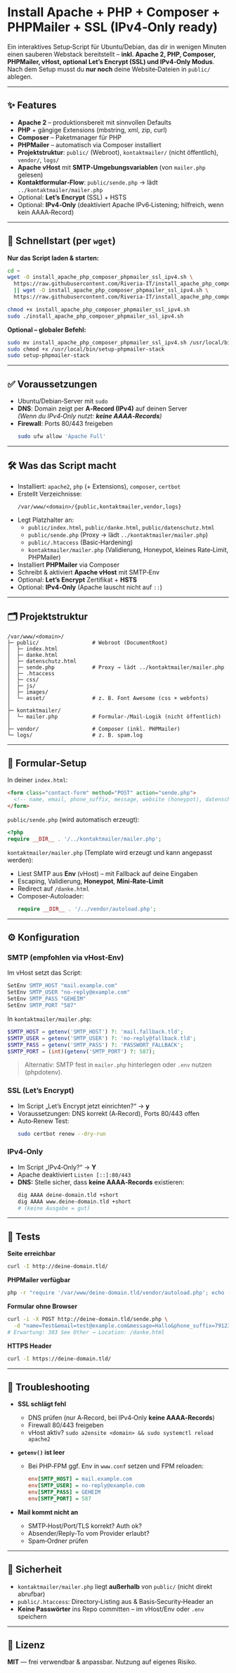 # Install Apache + PHP + Composer + PHPMailer + SSL (IPv4‑Only ready)

Ein interaktives Setup‑Script für Ubuntu/Debian, das dir in wenigen Minuten einen sauberen Webstack bereitstellt – **inkl. Apache 2, PHP, Composer, PHPMailer, vHost, optional Let’s Encrypt (SSL) und IPv4‑Only Modus**.  
Nach dem Setup musst du **nur noch** deine Website‑Dateien in `public/` ablegen.

---

## ✨ Features

- **Apache 2** – produktionsbereit mit sinnvollen Defaults
- **PHP** + gängige Extensions (mbstring, xml, zip, curl)
- **Composer** – Paketmanager für PHP
- **PHPMailer** – automatisch via Composer installiert
- **Projektstruktur**: `public/` (Webroot), `kontaktmailer/` (nicht öffentlich), `vendor/`, `logs/`
- **Apache vHost** mit **SMTP‑Umgebungsvariablen** (von `mailer.php` gelesen)
- **Kontaktformular‑Flow**: `public/sende.php` → lädt `../kontaktmailer/mailer.php`
- Optional: **Let’s Encrypt** (SSL) + HSTS
- Optional: **IPv4‑Only** (deaktiviert Apache IPv6‑Listening; hilfreich, wenn kein AAAA‑Record)

---

## 🧩 Schnellstart (per `wget`)

**Nur das Script laden & starten:**

```bash
cd ~
wget -O install_apache_php_composer_phpmailer_ssl_ipv4.sh \
  https://raw.githubusercontent.com/Riveria-IT/install_apache_php_composer_phpmailer_ssl_ipv4/main/install_apache_php_composer_phpmailer_ssl_ipv4.sh \
  || wget -O install_apache_php_composer_phpmailer_ssl_ipv4.sh \
  https://raw.githubusercontent.com/Riveria-IT/install_apache_php_composer_phpmailer_ssl_ipv4/master/install_apache_php_composer_phpmailer_ssl_ipv4.sh

chmod +x install_apache_php_composer_phpmailer_ssl_ipv4.sh
sudo ./install_apache_php_composer_phpmailer_ssl_ipv4.sh
```

**Optional – globaler Befehl:**

```bash
sudo mv install_apache_php_composer_phpmailer_ssl_ipv4.sh /usr/local/bin/setup-phpmailer-stack
sudo chmod +x /usr/local/bin/setup-phpmailer-stack
sudo setup-phpmailer-stack
```

---

## ✅ Voraussetzungen

- Ubuntu/Debian‑Server mit `sudo`
- **DNS**: Domain zeigt per **A‑Record (IPv4)** auf deinen Server  
  _(Wenn du IPv4‑Only nutzt: **keine AAAA‑Records**)_
- **Firewall**: Ports 80/443 freigeben
  ```bash
  sudo ufw allow 'Apache Full'
  ```

---

## 🛠️ Was das Script macht

- Installiert: `apache2`, `php` (+ Extensions), `composer`, `certbot`
- Erstellt Verzeichnisse:
  ```text
  /var/www/<domain>/{public,kontaktmailer,vendor,logs}
  ```
- Legt Platzhalter an:
  - `public/index.html`, `public/danke.html`, `public/datenschutz.html`
  - `public/sende.php` (Proxy → lädt `../kontaktmailer/mailer.php`)
  - `public/.htaccess` (Basic‑Hardening)
  - `kontaktmailer/mailer.php` (Validierung, Honeypot, kleines Rate‑Limit, PHPMailer)
- Installiert **PHPMailer** via Composer
- Schreibt & aktiviert **Apache vHost** mit SMTP‑Env
- Optional: **Let’s Encrypt** Zertifikat + **HSTS**
- Optional: **IPv4‑Only** (Apache lauscht nicht auf `::`)

---

## 🗂️ Projektstruktur

```text
/var/www/<domain>/
├─ public/                 # Webroot (DocumentRoot)
│  ├─ index.html
│  ├─ danke.html
│  ├─ datenschutz.html
│  ├─ sende.php            # Proxy → lädt ../kontaktmailer/mailer.php
│  ├─ .htaccess
│  ├─ css/
│  ├─ js/
│  ├─ images/
│  └─ asset/               # z. B. Font Awesome (css + webfonts)
│
├─ kontaktmailer/
│  └─ mailer.php           # Formular-/Mail-Logik (nicht öffentlich)
│
├─ vendor/                 # Composer (inkl. PHPMailer)
└─ logs/                   # z. B. spam.log
```

---

## 📮 Formular‑Setup

In deiner `index.html`:

```html
<form class="contact-form" method="POST" action="sende.php">
  <!-- name, email, phone_suffix, message, website (honeypot), datenschutz -->
</form>
```

`public/sende.php` (wird automatisch erzeugt):

```php
<?php
require __DIR__ . '/../kontaktmailer/mailer.php';
```

`kontaktmailer/mailer.php` (Template wird erzeugt und kann angepasst werden):

- Liest SMTP aus **Env** (vHost) – mit Fallback auf deine Eingaben
- Escaping, Validierung, **Honeypot**, **Mini‑Rate‑Limit**
- Redirect auf `/danke.html`
- Composer‑Autoloader:
  ```php
  require __DIR__ . '/../vendor/autoload.php';
  ```

---

## ⚙️ Konfiguration

### SMTP (empfohlen via vHost‑Env)

Im vHost setzt das Script:

```apache
SetEnv SMTP_HOST "mail.example.com"
SetEnv SMTP_USER "no-reply@example.com"
SetEnv SMTP_PASS "GEHEIM"
SetEnv SMTP_PORT "587"
```

In `kontaktmailer/mailer.php`:

```php
$SMTP_HOST = getenv('SMTP_HOST') ?: 'mail.fallback.tld';
$SMTP_USER = getenv('SMTP_USER') ?: 'no-reply@fallback.tld';
$SMTP_PASS = getenv('SMTP_PASS') ?: 'PASSWORT_FALLBACK';
$SMTP_PORT = (int)(getenv('SMTP_PORT') ?: 587);
```

> Alternativ: SMTP fest in `mailer.php` hinterlegen oder `.env` nutzen (phpdotenv).

### SSL (Let’s Encrypt)

- Im Script „Let’s Encrypt jetzt einrichten?“ → **y**
- Voraussetzungen: DNS korrekt (A‑Record), Ports 80/443 offen
- Auto‑Renew Test:
  ```bash
  sudo certbot renew --dry-run
  ```

### IPv4‑Only

- Im Script „IPv4‑Only?“ → **Y**
- Apache deaktiviert `Listen [::]:80/443`
- **DNS:** Stelle sicher, dass **keine AAAA‑Records** existieren:
  ```bash
  dig AAAA deine-domain.tld +short
  dig AAAA www.deine-domain.tld +short
  # (keine Ausgabe = gut)
  ```

---

## 🔎 Tests

**Seite erreichbar**
```bash
curl -I http://deine-domain.tld/
```

**PHPMailer verfügbar**
```bash
php -r "require '/var/www/deine-domain.tld/vendor/autoload.php'; echo (class_exists('PHPMailer\\PHPMailer\\PHPMailer')?'PHPMailer OK':'FEHLT').PHP_EOL;"
```

**Formular ohne Browser**
```bash
curl -i -X POST http://deine-domain.tld/sende.php \
  -d "name=Test&email=test@example.com&message=Hallo&phone_suffix=791234567&datenschutz=on"
# Erwartung: 303 See Other → Location: /danke.html
```

**HTTPS Header**
```bash
curl -I https://deine-domain.tld/
```

---

## 🧯 Troubleshooting

- **SSL schlägt fehl**
  - DNS prüfen (nur A‑Record, bei IPv4‑Only **keine AAAA‑Records**)
  - Firewall 80/443 freigeben
  - vHost aktiv? `sudo a2ensite <domain> && sudo systemctl reload apache2`

- **`getenv()` ist leer**
  - Bei PHP‑FPM ggf. Env in `www.conf` setzen und FPM reloaden:
    ```ini
    env[SMTP_HOST] = mail.example.com
    env[SMTP_USER] = no-reply@example.com
    env[SMTP_PASS] = GEHEIM
    env[SMTP_PORT] = 587
    ```

- **Mail kommt nicht an**
  - SMTP‑Host/Port/TLS korrekt? Auth ok?
  - Absender/Reply‑To vom Provider erlaubt?
  - Spam‑Ordner prüfen

---

## 🔐 Sicherheit

- `kontaktmailer/mailer.php` liegt **außerhalb** von `public/` (nicht direkt abrufbar)
- `public/.htaccess`: Directory‑Listing aus & Basis‑Security‑Header an
- **Keine Passwörter** ins Repo committen – im vHost/Env oder `.env` speichern

---

## 📄 Lizenz

**MIT** — frei verwendbar & anpassbar. Nutzung auf eigenes Risiko.
